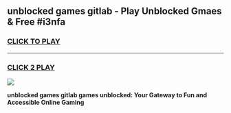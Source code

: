 
## unblocked games gitlab - Play Unblocked Gmaes & Free #i3nfa
<h3>
<a href="https://news.freeplayer.one?title=unblocked_games_gitlab&ref=26F">CLICK TO PLAY</a></h3>
<hr>

<h3>
<a href="https://news.freeplayer.one?title=unblocked_games_gitlab&ref=26F">CLICK 2 PLAY</a>
  
</h3>

<a href="https://news.freeplayer.one?title=unblocked_games_gitlab&ref=26F/"><img src="https://clearcache.store/games.png"></a>


**unblocked games gitlab games unblocked: Your Gateway to Fun and Accessible Online Gaming**
